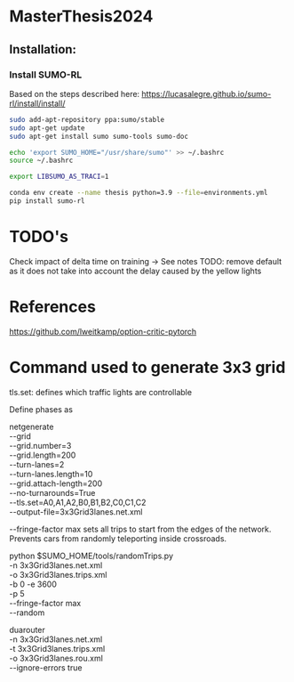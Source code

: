 # MasterThesis2024

## Installation:

### Install SUMO-RL
Based on the steps described here: https://lucasalegre.github.io/sumo-rl/install/install/

 ```bash
sudo add-apt-repository ppa:sumo/stable
sudo apt-get update
sudo apt-get install sumo sumo-tools sumo-doc

echo 'export SUMO_HOME="/usr/share/sumo"' >> ~/.bashrc
source ~/.bashrc

export LIBSUMO_AS_TRACI=1

conda env create --name thesis python=3.9 --file=environments.yml
pip install sumo-rl
```


# TODO's
Check impact of delta time on training
-> See notes
TODO: remove default as it does not take into account the delay caused by the yellow lights

# References
https://github.com/lweitkamp/option-critic-pytorch



# Command used to generate 3x3 grid

tls.set: defines which traffic lights are controllable

Define phases as
<phase duration="33" state="GrrrrrGrrrrr"/>
<phase duration="5" state="YrrrrrYrrrrr"/>
<phase duration="33" state="rGrrrrrGrrrr"/>
<phase duration="5" state="rYrrrrrYrrrr"/>
<phase duration="33" state="rrGrrrrrGrrr"/>
<phase duration="5" state="rrYrrrrrYrrr"/>
<phase duration="33" state="rrrGrrrrrGrr"/>
<phase duration="5" state="rrrYrrrrrYrr"/>
<phase duration="33" state="rrrrGrrrrrGr"/>
<phase duration="5" state="rrrrYrrrrrYr"/>
<phase duration="33" state="rrrrrGrrrrrG"/>
<phase duration="5" state="rrrrrYrrrrrY"/>

netgenerate \
  --grid \
  --grid.number=3 \
  --grid.length=200 \
  --turn-lanes=2 \
  --turn-lanes.length=10 \
  --grid.attach-length=200 \
  --no-turnarounds=True \
  --tls.set=A0,A1,A2,B0,B1,B2,C0,C1,C2 \
  --output-file=3x3Grid3lanes.net.xml


--fringe-factor max  sets all trips to start from the edges of the network. Prevents cars from randomly teleporting inside crossroads.


python $SUMO_HOME/tools/randomTrips.py \
  -n 3x3Grid3lanes.net.xml \
  -o 3x3Grid3lanes.trips.xml \
  -b 0 -e 3600 \
  -p 5 \
  --fringe-factor max \
  --random

duarouter \
  -n 3x3Grid3lanes.net.xml \
  -t 3x3Grid3lanes.trips.xml \
  -o 3x3Grid3lanes.rou.xml \
  --ignore-errors true